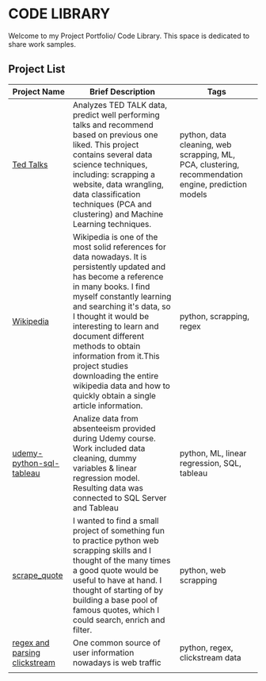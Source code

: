 # CODE LIBRARY

Welcome to my Project Portfolio/ Code Library. This space is dedicated to share work samples. 

## Project List 

|Project Name|Brief Description|Tags|
|---------|------|------|
|[Ted Talks](https://github.com/aaas24/code_library/tree/main/ted_talks)|Analyzes TED TALK data, predict well performing talks and recommend based on previous one liked. This project contains several data science techniques, including: scrapping a website, data wrangling, data classification techniques (PCA and clustering) and Machine Learning techniques.| python, data cleaning, web scrapping, ML, PCA, clustering, recommendation engine, prediction models|
|[Wikipedia](https://github.com/aaas24/code_library/tree/main/wikipedia)|Wikipedia is one of the most solid references for data nowadays. It is persistently updated and has become a reference in many books. I find myself constantly learning and searching it's data, so I thought it would be interesting to learn and document different methods to obtain information from it.This project studies downloading the entire wikipedia data and how to quickly obtain a single article information.|python, scrapping, regex|
|[udemy-python-sql-tableau](https://github.com/aaas24/code_library/tree/main/jupyter/udemy-python-sql-tableau)|Analize data from absenteeism provided during Udemy course. Work included data cleaning, dummy variables & linear regression model. Resulting data was connected to SQL Server and Tableau|python, ML, linear regression, SQL, tableau|
|[scrape_quote](https://github.com/aaas24/code_library/tree/main/scrape_quote)|I wanted to find a small project of something fun to practice python web scrapping skills and I thought of the many times a good quote would be useful to have at hand. I thought of starting of by building a base pool of famous quotes, which I could search, enrich and filter. |python, web scrapping|
|[regex and parsing clickstream](https://github.com/aaas24/code_library/tree/main/scrape_quote)|One common source of user information nowadays is web traffic|python, regex, clickstream data|
||||
</br>


